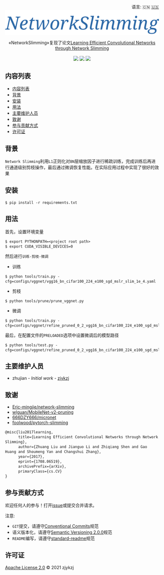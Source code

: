 <div align="right">
  语言:
    🇨🇳
  <a title="英语" href="./README.md">🇺🇸</a>
</div>

 <div align="center"><a title="" href="https://github.com/ZJCV/NetworkSlimming"><img align="center" src="./imgs/NetworkSlimming.png"></a></div>

<p align="center">
  «NetworkSlimming»复现了论文<a title="" href="https://arxiv.org/abs/1708.06519">Learning Efficient Convolutional Networks through Network Slimming</a>
<br>
<br>
  <a href="https://github.com/RichardLitt/standard-readme"><img src="https://img.shields.io/badge/standard--readme-OK-green.svg?style=flat-square"></a>
  <a href="https://conventionalcommits.org"><img src="https://img.shields.io/badge/Conventional%20Commits-1.0.0-yellow.svg"></a>
  <a href="http://commitizen.github.io/cz-cli/"><img src="https://img.shields.io/badge/commitizen-friendly-brightgreen.svg"></a>
</p>

## 内容列表

- [内容列表](#内容列表)
- [背景](#背景)
- [安装](#安装)
- [用法](#用法)
- [主要维护人员](#主要维护人员)
- [致谢](#致谢)
- [参与贡献方式](#参与贡献方式)
- [许可证](#许可证)

## 背景

`Network Slimming`利用`L1`正则化对`BN`层缩放因子进行稀疏训练，完成训练后再进行通道级别剪枝操作，最后通过微调恢复性能。在实际应用过程中实现了很好的效果

## 安装

```angular2html
$ pip install -r requirements.txt
```

## 用法

首先，设置环境变量

```angular2html
$ export PYTHONPATH=<project root path>
$ export CUDA_VISIBLE_DEVICES=0
```

然后进行`训练-剪枝-微调`

* 训练

```
$ python tools/train.py -cfg=configs/vggnet/vgg16_bn_cifar100_224_e100_sgd_mslr_slim_1e_4.yaml
```

* 剪枝

```angular2html
$ python tools/prune/prune_vggnet.py
```

* 微调

```angular2html
$ python tools/train.py -cfg=configs/vggnet/refine_pruned_0_2_vgg16_bn_cifar100_224_e100_sgd_mslr_slim_1e_4.yaml
```

最后，在配置文件的`PRELOADED`选项中设置微调后的模型路径

```angular2html
$ python tools/test.py -cfg=configs/vggnet/refine_pruned_0_2_vgg16_bn_cifar100_224_e100_sgd_mslr_slim_1e_4.yaml
```

## 主要维护人员

* zhujian - *Initial work* - [zjykzj](https://github.com/zjykzj)

## 致谢

* [ Eric-mingjie/network-slimming ](https://github.com/Eric-mingjie/network-slimming)
* [ wlguan/MobileNet-v2-pruning ](https://github.com/wlguan/MobileNet-v2-pruning)
* [ 666DZY666/micronet](https://github.com/666DZY666/micronet)
* [ foolwood/pytorch-slimming ](https://github.com/foolwood/pytorch-slimming)

```
@misc{liu2017learning,
      title={Learning Efficient Convolutional Networks through Network Slimming}, 
      author={Zhuang Liu and Jianguo Li and Zhiqiang Shen and Gao Huang and Shoumeng Yan and Changshui Zhang},
      year={2017},
      eprint={1708.06519},
      archivePrefix={arXiv},
      primaryClass={cs.CV}
}
```

## 参与贡献方式

欢迎任何人的参与！打开[issue](https://github.com/ZJCV/NetworkSlimming/issues)或提交合并请求。

注意:

* `GIT`提交，请遵守[Conventional Commits](https://www.conventionalcommits.org/en/v1.0.0-beta.4/)规范
* 语义版本化，请遵守[Semantic Versioning 2.0.0](https://semver.org)规范
* `README`编写，请遵守[standard-readme](https://github.com/RichardLitt/standard-readme)规范

## 许可证

[Apache License 2.0](LICENSE) © 2021 zjykzj